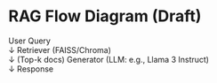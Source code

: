 # RAG Flow Diagram (Draft)

User Query  
    ↓
Retriever (FAISS/Chroma)  
    ↓ (Top-k docs)
Generator (LLM: e.g., Llama 3 Instruct)  
    ↓
Response
